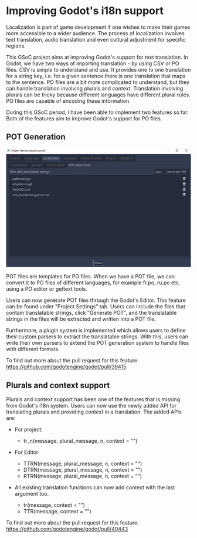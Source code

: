 # Improving Godot's i18n support

Localization is part of game development if one wishes to make their games more accessible to a wider audience. The process of localization involves text translation, audio translation and even cultural adjustment for specific regions.

This GSoC project aims at improving Godot's support for text translation. In Godot, we have two ways of importing translation - by using CSV or PO files. CSV is simple to understand and use. It provides one to one translation for a string key, i.e. for a given sentence there is one translation that maps to the sentence. PO files are a bit more complicated to understand, but they can handle translation involving plurals and context. Translation involving plurals can be tricky because different languages have different plural rules. PO files are capable of encoding these information.

During this GSoC period, I have been able to implement two features so far. Both of the features aim to improve Godot's support for PO files.

## POT Generation
<p align="center">
  <img src="https://github.com/SkyLucilfer/GSoC-2020/blob/master/TranslationParserPlugin.png" />
</p>


POT files are templates for PO files. When we have a POT file, we can convert it to PO files of different languages, for example fr.po, ru.po etc. using a PO editor or gettext tools.

Users can now generate POT files through the Godot's Editor. This feature can be found under "Project Settings" tab. Users can include the files that contain translatable strings, click "Generate POT", and the translatable strings in the files will be extracted and written into a POT file.

Furthermore, a plugin system is implemented which allows users to define their custom parsers to extract the translatable strings. With this, users can write their own parsers to extend the POT generation system to handle files with different formats. 

To find out more about the pull request for this feature: https://github.com/godotengine/godot/pull/39415


## Plurals and context support
Plurals and context support has been one of the features that is missing from Godot's i18n system. Users can now use the newly added API for translating plurals and providing context in a translation. The added APIs are:
- For project:
  - tr_n(message, plural_message, n, context = "")

- For Editor:
  - TTRN(message, plural_message, n, context = "")
  - DTRN(message, plural_message, n, context = "")
  - RTRN(message, plural_message, n, context = "")

- All existing translation functions can now add context with the last argument too.
  - tr(message, context = "")
  - TTR(message, context = "")

To find out more about the pull request for this feature: https://github.com/godotengine/godot/pull/40443

